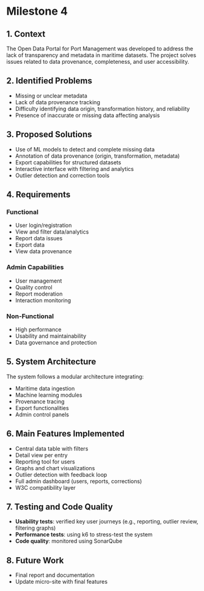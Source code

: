 # Milestone 4

## 1. Context

The Open Data Portal for Port Management was developed to address the lack of transparency and metadata in maritime datasets. The project solves issues related to data provenance, completeness, and user accessibility.

## 2. Identified Problems

- Missing or unclear metadata
- Lack of data provenance tracking
- Difficulty identifying data origin, transformation history, and reliability
- Presence of inaccurate or missing data affecting analysis

## 3. Proposed Solutions

- Use of ML models to detect and complete missing data
- Annotation of data provenance (origin, transformation, metadata)
- Export capabilities for structured datasets
- Interactive interface with filtering and analytics
- Outlier detection and correction tools

## 4. Requirements

### Functional

- User login/registration
- View and filter data/analytics
- Report data issues
- Export data
- View data provenance

### Admin Capabilities

- User management
- Quality control
- Report moderation
- Interaction monitoring

### Non-Functional

- High performance
- Usability and maintainability
- Data governance and protection

## 5. System Architecture

The system follows a modular architecture integrating:

- Maritime data ingestion
- Machine learning modules
- Provenance tracing
- Export functionalities
- Admin control panels

## 6. Main Features Implemented

- Central data table with filters
- Detail view per entry
- Reporting tool for users
- Graphs and chart visualizations
- Outlier detection with feedback loop
- Full admin dashboard (users, reports, corrections)
- W3C compatibility layer

## 7. Testing and Code Quality

- **Usability tests**: verified key user journeys (e.g., reporting, outlier review, filtering graphs)
- **Performance tests**: using k6 to stress-test the system
- **Code quality**: monitored using SonarQube

## 8. Future Work

- Final report and documentation
- Update micro-site with final features
